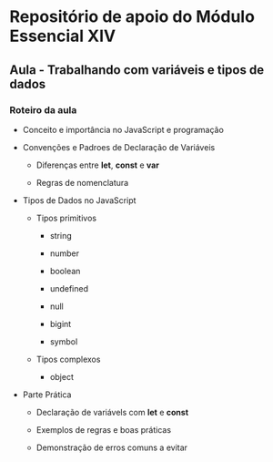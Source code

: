# Repositório de apoio do Módulo Essencial XIV

## Aula - Trabalhando com variáveis e tipos de dados

### Roteiro da aula

- Conceito e importância no JavaScript e programação

- Convenções e Padroes de Declaração de Variáveis
  
  - Diferenças entre **let**, **const** e **var**

  - Regras de nomenclatura

- Tipos de Dados no JavaScript

  - Tipos primitivos

    - string

    - number

    - boolean

    - undefined

    - null

    - bigint

    - symbol

  - Tipos complexos

    - object

- Parte Prática
  
  - Declaração de variávels com **let** e **const**

  - Exemplos de regras e boas práticas

  - Demonstração de erros comuns a evitar
